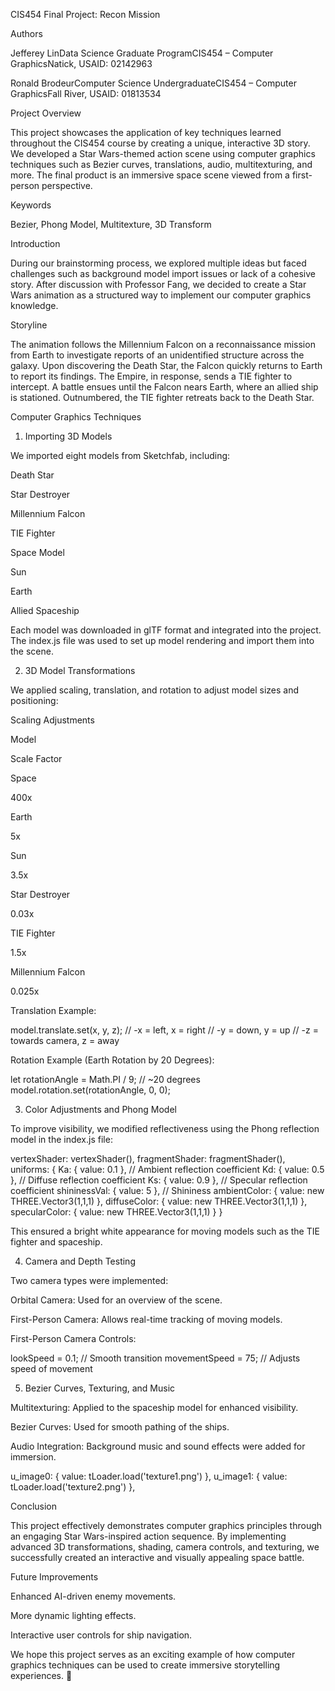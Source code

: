 CIS454 Final Project: Recon Mission

Authors

Jefferey LinData Science Graduate ProgramCIS454 – Computer GraphicsNatick, USAID: 02142963

Ronald BrodeurComputer Science UndergraduateCIS454 – Computer GraphicsFall River, USAID: 01813534

Project Overview

This project showcases the application of key techniques learned throughout the CIS454 course by creating a unique, interactive 3D story. We developed a Star Wars-themed action scene using computer graphics techniques such as Bezier curves, translations, audio, multitexturing, and more. The final product is an immersive space scene viewed from a first-person perspective.

Keywords

Bezier, Phong Model, Multitexture, 3D Transform

Introduction

During our brainstorming process, we explored multiple ideas but faced challenges such as background model import issues or lack of a cohesive story. After discussion with Professor Fang, we decided to create a Star Wars animation as a structured way to implement our computer graphics knowledge.

Storyline

The animation follows the Millennium Falcon on a reconnaissance mission from Earth to investigate reports of an unidentified structure across the galaxy. Upon discovering the Death Star, the Falcon quickly returns to Earth to report its findings. The Empire, in response, sends a TIE fighter to intercept. A battle ensues until the Falcon nears Earth, where an allied ship is stationed. Outnumbered, the TIE fighter retreats back to the Death Star.

Computer Graphics Techniques

1. Importing 3D Models

We imported eight models from Sketchfab, including:

Death Star

Star Destroyer

Millennium Falcon

TIE Fighter

Space Model

Sun

Earth

Allied Spaceship

Each model was downloaded in glTF format and integrated into the project. The index.js file was used to set up model rendering and import them into the scene.

2. 3D Model Transformations

We applied scaling, translation, and rotation to adjust model sizes and positioning:

Scaling Adjustments

Model

Scale Factor

Space

400x

Earth

5x

Sun

3.5x

Star Destroyer

0.03x

TIE Fighter

1.5x

Millennium Falcon

0.025x

Translation Example:

model.translate.set(x, y, z);
// -x = left, x = right
// -y = down, y = up
// -z = towards camera, z = away

Rotation Example (Earth Rotation by 20 Degrees):

let rotationAngle = Math.PI / 9; // ~20 degrees
model.rotation.set(rotationAngle, 0, 0);

3. Color Adjustments and Phong Model

To improve visibility, we modified reflectiveness using the Phong reflection model in the index.js file:

vertexShader: vertexShader(),
fragmentShader: fragmentShader(),
uniforms: {
  Ka: { value: 0.1 }, // Ambient reflection coefficient
  Kd: { value: 0.5 }, // Diffuse reflection coefficient
  Ks: { value: 0.9 }, // Specular reflection coefficient
  shininessVal: { value: 5 }, // Shininess
  ambientColor: { value: new THREE.Vector3(1,1,1) },
  diffuseColor: { value: new THREE.Vector3(1,1,1) },
  specularColor: { value: new THREE.Vector3(1,1,1) }
}

This ensured a bright white appearance for moving models such as the TIE fighter and spaceship.

4. Camera and Depth Testing

Two camera types were implemented:

Orbital Camera: Used for an overview of the scene.

First-Person Camera: Allows real-time tracking of moving models.

First-Person Camera Controls:

lookSpeed = 0.1; // Smooth transition
movementSpeed = 75; // Adjusts speed of movement

5. Bezier Curves, Texturing, and Music

Multitexturing: Applied to the spaceship model for enhanced visibility.

Bezier Curves: Used for smooth pathing of the ships.

Audio Integration: Background music and sound effects were added for immersion.

u_image0: { value: tLoader.load('texture1.png') },
u_image1: { value: tLoader.load('texture2.png') },

Conclusion

This project effectively demonstrates computer graphics principles through an engaging Star Wars-inspired action sequence. By implementing advanced 3D transformations, shading, camera controls, and texturing, we successfully created an interactive and visually appealing space battle.

Future Improvements

Enhanced AI-driven enemy movements.

More dynamic lighting effects.

Interactive user controls for ship navigation.

We hope this project serves as an exciting example of how computer graphics techniques can be used to create immersive storytelling experiences. 🚀

